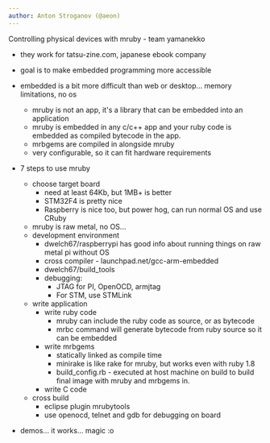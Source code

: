 ```yaml
---
author: Anton Stroganov (@aeon)
---
```


Controlling physical devices with mruby - team yamanekko

- they work for tatsu-zine.com, japanese ebook company

- goal is to make embedded programming more accessible
- embedded is a bit more difficult than web or desktop... memory limitations, no os
	- mruby is not an app, it's a library that can be embedded into an application
	- mruby is embedded in any c/c++ app and your ruby code is embedded as compiled bytecode in the app.
	- mrbgems are compiled in alongside mruby
	- very configurable, so it can fit hardware requirements
- 7 steps to use mruby
	- choose target board
		- need at least 64Kb, but 1MB+ is better
		- STM32F4 is pretty nice
		- Raspberry is nice too, but power hog, can run normal OS and use CRuby
	- mruby is raw metal, no OS... 
	- development environment
		- dwelch67/raspberrypi has good info about running things on raw metal pi without OS
		- cross compiler - launchpad.net/gcc-arm-embedded
		- dwelch67/build_tools
		- debugging:
			- JTAG for PI, OpenOCD, armjtag
			- For STM, use STMLink
	- write application
		- write ruby code
			- mruby can include the ruby code as source, or as bytecode
			- mrbc command will generate bytecode from ruby source so it can be embedded
		- write mrbgems
			- statically linked as compile time
			- minirake is like rake for mruby, but works even with ruby 1.8
			- build_config.rb - executed at host machine on build to build final image with mruby and mrbgems in.
		- write C code
	- cross build
		- eclipse plugin mrubytools
		- use openocd, telnet and gdb for debugging on board

- demos... it works... magic :o